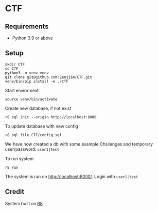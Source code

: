 # CTF 

## Requirements
- Python 3.9 or above

## Setup
```
mkdir CTF
cd CTF
python3 -m venv venv
git clone git@github.com:Zenjjim/CTF.git
venv/bin/pip install -e ./CTF
```

Start enviorment
```
source venv/bin/activate
```

Create new database, if not exist
```
r8 sql init --origin http://localhost:8000
```

To update database with new config
```
r8 sql file CTF/config.sql
```

We have now created a db with some example Challenges and temporary user/password: `user1|test`


To run system
```
r8 run
```
The system is run on [http://localhost:8000/](http://localhost:8000/). 
Login with `user1|test`



## Credit
System built on [R8](https://github.com/mhils/r8)